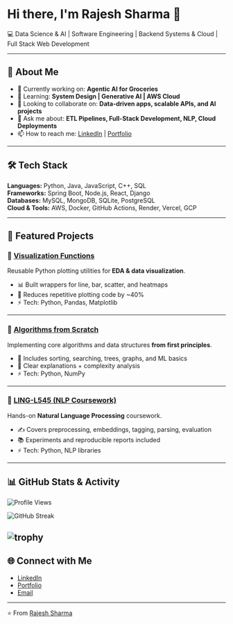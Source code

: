 # Hi there, I'm Rajesh Sharma 👋  

💻 Data Science & AI | Software Engineering | Backend Systems & Cloud | Full Stack Web Development  

---

## 🌟 About Me  
- 🔭 Currently working on: **Agentic AI for Groceries**  
- 🌱 Learning: **System Design | Generative AI | AWS Cloud**  
- 👯 Looking to collaborate on: **Data-driven apps, scalable APIs, and AI projects**  
- 💬 Ask me about: **ETL Pipelines, Full-Stack Development, NLP, Cloud Deployments**  
- 📫 How to reach me: [LinkedIn](https://www.linkedin.com/in/rajeshsharma98/) | [Portfolio](https://rajeshsharma.vercel.app/)   

---

## 🛠️ Tech Stack  
**Languages:** Python, Java, JavaScript, C++, SQL  
**Frameworks:** Spring Boot, Node.js, React, Django  
**Databases:** MySQL, MongoDB, SQLite, PostgreSQL  
**Cloud & Tools:** AWS, Docker, GitHub Actions, Render, Vercel, GCP    

---

## 📌 Featured Projects  

### 🔹 [Visualization Functions](https://github.com/rajeshsharma98/Visualization_Functions)  
Reusable Python plotting utilities for **EDA & data visualization**.  
- 📊 Built wrappers for line, bar, scatter, and heatmaps  
- 🚀 Reduces repetitive plotting code by ~40%  
- ⚡ Tech: Python, Pandas, Matplotlib  

---

### 🔹 [Algorithms from Scratch](https://github.com/rajeshsharma98/Algorithms_from_scratch)  
Implementing core algorithms and data structures **from first principles**.  
- 🔎 Includes sorting, searching, trees, graphs, and ML basics  
- 🧩 Clear explanations + complexity analysis  
- ⚡ Tech: Python, NumPy  

---

### 🔹 [LING-L545 (NLP Coursework)](https://github.com/rajeshsharma98/LING-L545)  
Hands-on **Natural Language Processing** coursework.  
- ✍️ Covers preprocessing, embeddings, tagging, parsing, evaluation  
- 📚 Experiments and reproducible reports included  
- ⚡ Tech: Python, NLP libraries  

---
## 📊 GitHub Stats & Activity

![Profile Views](https://komarev.com/ghpvc/?username=rajeshsharma98&label=Profile%20views&color=0e75b6&style=flat)  

![GitHub Streak](https://streak-stats.demolab.com?user=rajeshsharma98&theme=radical&hide_border=true)  

![trophy](https://github-profile-trophy.vercel.app/?username=rajeshsharma98&theme=onedark)
---

## 🌐 Connect with Me  
- [LinkedIn](https://www.linkedin.com/in/rajeshsharma98/)  
- [Portfolio](https://rajeshsharma.vercel.app/)  
- [Email](mailto:sharmarajesh98@outlook.com)  

---
⭐️ From [Rajesh Sharma](https://github.com/rajeshsharma98)
